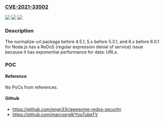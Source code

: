 ### [CVE-2021-33502](https://cve.mitre.org/cgi-bin/cvename.cgi?name=CVE-2021-33502)
![](https://img.shields.io/static/v1?label=Product&message=n%2Fa&color=blue)
![](https://img.shields.io/static/v1?label=Version&message=n%2Fa&color=blue)
![](https://img.shields.io/static/v1?label=Vulnerability&message=n%2Fa&color=brighgreen)

### Description

The normalize-url package before 4.5.1, 5.x before 5.3.1, and 6.x before 6.0.1 for Node.js has a ReDoS (regular expression denial of service) issue because it has exponential performance for data: URLs.

### POC

#### Reference
No PoCs from references.

#### Github
- https://github.com/engn33r/awesome-redos-security
- https://github.com/marcosrg9/YouTubeTV

